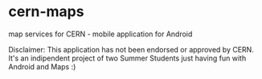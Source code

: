 cern-maps
=========

map services for CERN - mobile application for Android

Disclaimer: This application has not been endorsed or approved by CERN. It's an indipendent project of two Summer Students just having fun with Android and Maps :)
